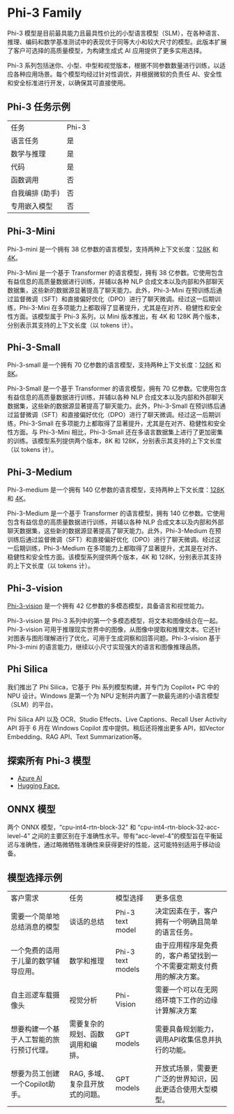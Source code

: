# **Phi-3 Family**

Phi-3 模型是目前最具能力且最具性价比的小型语言模型（SLM），在各种语言、推理、编码和数学基准测试中的表现优于同等大小和较大尺寸的模型。此版本扩展了客户可选择的高质量模型，为构建生成式 AI 应用提供了更多实用选择。

Phi-3 系列包括迷你、小型、中型和视觉版本，根据不同参数数量进行训练，以适应各种应用场景。每个模型均经过针对性调优，并根据微软的负责任 AI、安全性和安全标准进行开发，以确保其可直接使用。

## Phi-3 任务示例
| | |
|-|-|
|任务|Phi-3|
|语言任务|是|
|数学与推理|是|
|代码|是|
|函数调用|否|
|自我编排 (助手)|否|
|专用嵌入模型|否|

## **Phi-3-Mini**

Phi-3-mini 是一个拥有 38 亿参数的语言模型，支持两种上下文长度：[128K](https://ai.azure.com/explore/models/Phi-3-mini-128k-instruct/version/7/registry/azureml) 和 [4K](https://ai.azure.com/explore/models/Phi-3-mini-4k-instruct/version/7/registry/azureml)。

Phi-3-Mini 是一个基于 Transformer 的语言模型，拥有 38 亿参数。它使用包含有益信息的高质量数据进行训练，并辅以各种 NLP 合成文本以及内部和外部聊天数据集，这些新的数据源显著提高了聊天能力。此外，Phi-3-Mini 在预训练后通过监督微调（SFT）和直接偏好优化（DPO）进行了聊天微调。经过这一后期训练，Phi-3-Mini 在多项能力上都取得了显著提升，尤其是在对齐、稳健性和安全性方面。该模型属于 Phi-3 系列，以 Mini 版本推出，有 4K 和 128K 两个版本，分别表示其支持的上下文长度（以 tokens 计）。

## **Phi-3-Small**

Phi-3-small 是一个拥有 70 亿参数的语言模型，支持两种上下文长度：[128K](https://ai.azure.com/explore/models/Phi-3-small-128k-instruct/version/1/registry/azureml) 和 [8K](https://ai.azure.com/explore/models/Phi-3-small-8k-instruct/version/1/registry/azureml)。

Phi-3-Small 是一个基于 Transformer 的语言模型，拥有 70 亿参数。它使用包含有益信息的高质量数据进行训练，并辅以各种 NLP 合成文本以及内部和外部聊天数据集，这些新的数据源显著提高了聊天能力。此外，Phi-3-Small 在预训练后通过监督微调（SFT）和直接偏好优化（DPO）进行了聊天微调。经过这一后期训练，Phi-3-Small 在多项能力上都取得了显著提升，尤其是在对齐、稳健性和安全性方面。与 Phi-3-Mini 相比，Phi-3-Small 还在多语言数据集上进行了更加密集的训练。该模型系列提供两个版本，8K 和 128K，分别表示其支持的上下文长度（以 tokens 计）。

## **Phi-3-Medium**

Phi-3-medium 是一个拥有 140 亿参数的语言模型，支持两种上下文长度：[128K](https://ai.azure.com/explore/models/Phi-3-medium-128k-instruct/version/1/registry/azureml) 和 [4K](https://ai.azure.com/explore/models/Phi-3-medium-4k-instruct/version/1/registry/azureml)。

Phi-3-Medium 是一个基于 Transformer 的语言模型，拥有 140 亿参数。它使用包含有益信息的高质量数据进行训练，并辅以各种 NLP 合成文本以及内部和外部聊天数据集，这些新的数据源显著提高了聊天能力。此外，Phi-3-Medium 在预训练后通过监督微调（SFT）和直接偏好优化（DPO）进行了聊天微调。经过这一后期训练，Phi-3-Medium 在多项能力上都取得了显著提升，尤其是在对齐、稳健性和安全性方面。该模型系列提供两个版本，4K 和 128K，分别表示其支持的上下文长度（以 tokens 计）。

## **Phi-3-vision**

[Phi-3-vision](https://ai.azure.com/explore/models/Phi-3-vision-128k-instruct/version/1/registry/azureml) 是一个拥有 42 亿参数的多模态模型，具备语言和视觉能力。

Phi-3-vision 是 Phi-3 系列中的第一个多模态模型，将文本和图像结合在一起。Phi-3-vision 可用于推理现实世界中的图像，从图像中提取和推理文本。它还针对图表与图形理解进行了优化，可用于生成洞察和回答问题。Phi-3-vision 基于 Phi-3-mini 的语言能力，继续以小尺寸实现强大的语言和图像推理品质。

## **Phi Silica**

我们推出了 Phi Silica，它基于 Phi 系列模型构建，并专门为 Copilot+ PC 中的 NPU 设计。Windows 是第一个为 NPU 定制并内置了一款最先进的小语言模型（SLM）的平台。

Phi Silica API 以及 OCR、Studio Effects、Live Captions、Recall User Activity API 将于 6 月在 Windows Copilot 库中提供。稍后还将推出更多 API，如Vector Embedding、RAG API、Text Summarization等。

## **探索所有 Phi-3 模型**

- [Azure AI](https://ai.azure.com/explore/models?&selectedCollection=phi)
- [Hugging Face.](https://huggingface.co/collections/microsoft/phi-3-6626e15e9585a200d2d761e3)

## ONNX 模型

两个 ONNX 模型，“cpu-int4-rtn-block-32” 和 “cpu-int4-rtn-block-32-acc-level-4” 之间的主要区别在于准确性水平。带有“acc-level-4”的模型旨在平衡延迟与准确性，通过略微牺牲准确性来获得更好的性能，这可能特别适用于移动设备。

## 模型选择示例

| | | | |
|-|-|-|-|
|客户需求|任务|模型选择|更多信息|
|需要一个简单地总结消息的模型|谈话的总结|Phi-3 text model|决定因素在于，客户拥有一个明确且简单的语言任务。|
|一个免费的适用于儿童的数学辅导应用。|数学和推理|Phi-3 text models|由于应用程序是免费的，客户希望找到一个不需要定期支付费用的解决方案。 |
|自主巡逻车载摄像头|视觉分析|Phi-Vision|需要一个可以在无网络环境下工作的边缘计算解决方案
|想要构建一个基于人工智能的旅行预订代理。|需要复杂的规划、函数调用和编排。|GPT models|需要具备规划能力，调用API收集信息并执行的功能。|
|想要为员工创建一个Copilot助手。|RAG, 多域、复杂且开放式的问题。|GPT models|开放式场景，需要更广泛的世界知识，因此更适合使用大型模型。|

